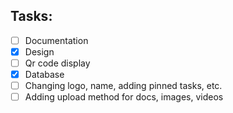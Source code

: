 ## Tasks:
- [ ] Documentation
- [x] Design
- [ ] Qr code display
- [x] Database
- [ ] Changing logo, name, adding pinned tasks, etc.
- [ ] Adding upload method for docs, images, videos  